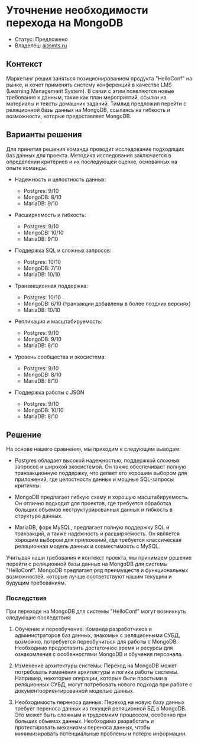 

# Уточнение необходимости перехода на MongoDB

* Статус: Предложено
* Владелец: ai@mts.ru

## Контекст
Маркетинг решил заняться позиционированием продукта "HelloConf" на рынке, и хочет применять систему конференций в качестве LMS (Learning Management System). В связи с этим появляются новые требования к данным, такие как план мероприятий, ссылки на материалы и тексты домашних заданий. Тимлид предложил перейти с реляционной базы данных на MongoDB, ссылаясь на гибкость и возможности, которые предоставляет MongoDB.

## Варианты решения

Для принятия решения команда проводит исследование подходящих баз данных для проекта. Методика исследования заключается в определении критериев и их последующей оценке, основанных на опыте команды.
-   Надежность и целостность данных:
    
    -   Postgres: 9/10
    -   MongoDB: 8/10
    -   MariaDB: 9/10
- Расширяемость и гибкость:
    
    -   Postgres: 9/10
    -   MongoDB: 10/10
    -   MariaDB: 9/10
-   Поддержка SQL и сложных запросов:
    
    -   Postgres: 10/10
    -   MongoDB: 7/10
    -   MariaDB: 10/10
 - Транзакционная поддержка:
    
    -   Postgres: 10/10
    -   MongoDB: 6/10 (транзакции добавлены в более поздних версиях)
    -   MariaDB: 10/10
- Репликация и масштабируемость:
    
    -   Postgres: 9/10
    -   MongoDB: 9/10
    -   MariaDB: 8/10
 - Уровень сообщества и экосистема:
    
    -   Postgres: 9/10
    -   MongoDB: 8/10
    -   MariaDB: 8/10

- Поддержка работы с JSON
    -   Postgres: 9/10
    -   MongoDB: 10/10
    -   MariaDB: 8/10


## Решение
На основе нашего сравнения, мы приходим к следующим выводам:

-   Postgres обладает высокой надежностью, поддержкой сложных запросов и широкой экосистемой. Он также обеспечивает полную транзакционную поддержку, что делает его хорошим выбором для приложений, где целостность данных и мощные SQL-запросы критичны.
    
-   MongoDB предлагает гибкую схему и хорошую масштабируемость. Он отлично подходит для проектов, где требуется обработка больших объемов неструктурированных данных и гибкость в структуре данных.
    
-   MariaDB, форк MySQL, предлагает полную поддержку SQL и транзакций, а также надежность и расширяемость. Он является хорошим выбором для приложений, где требуется классическая реляционная модель данных и совместимость с MySQL.

Учитывая наши требования и контекст проекта, мы принимаем решение перейти с реляционной базы данных на MongoDB для системы "HelloConf". MongoDB предлагает ряд преимуществ и функциональных возможностей, которые лучше соответствуют нашим текущим и будущим требованиям.

### Последствия
При переходе на MongoDB для системы "HelloConf" могут возникнуть следующие последствия:
1.  Обучение и переобучение: Команда разработчиков и администраторов баз данных, знакомых с реляционными СУБД, возможно, потребуется переобучиться для работы с MongoDB. Необходимо предоставить достаточное время и ресурсы для ознакомления с особенностями MongoDB и обучения персонала.
    
2.  Изменение архитектуры системы: Переход на MongoDB может потребовать изменения архитектуры и логики работы системы. Например, некоторые операции, которые были простыми в реляционных СУБД, могут потребовать нового подхода при работе с документоориентированной моделью данных.
    
3.  Необходимость переноса данных: Переход на новую базу данных требует переноса данных из текущей реляционной БД в MongoDB. Это может быть сложным и трудоемким процессом, особенно при больших объемах данных. Необходимо разработать и протестировать механизмы переноса данных, чтобы минимизировать потенциальные проблемы и потерю информации.

